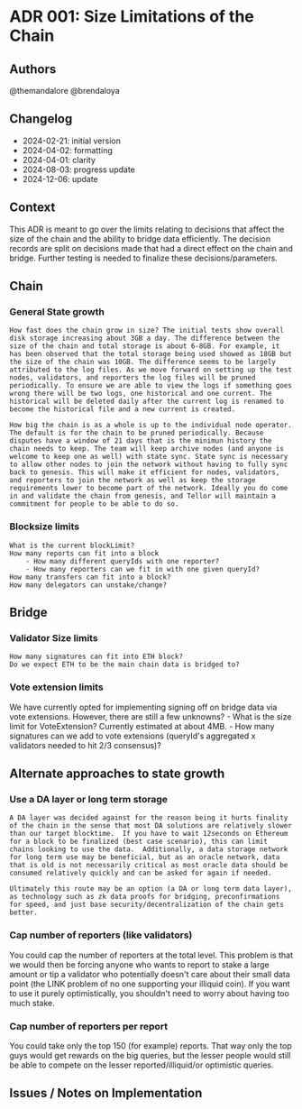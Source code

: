# ADR 001: Size Limitations of the Chain

## Authors

@themandalore
@brendaloya

## Changelog

- 2024-02-21: initial version
- 2024-04-02: formatting
- 2024-04-01: clarity
- 2024-08-03: progress update
- 2024-12-06: update

## Context

This ADR is meant to go over the limits relating to decisions that affect the size of the chain and the ability to bridge data efficiently. The decision records are split on decisions made that had a direct effect on the chain and bridge. Further testing is needed to finalize these decisions/parameters.

## Chain 

### General State growth

    How fast does the chain grow in size? The initial tests show overall disk storage increasing about 3GB a day. The difference between the size of the chain and total storage is about 6-8GB. For example, it has been observed that the total storage being used showed as 18GB but the size of the chain was 10GB. The difference seems to be largely attributed to the log files. As we move forward on setting up the test nodes, validators, and reporters the log files will be pruned periodically. To ensure we are able to view the logs if something goes wrong there will be two logs, one historical and one current. The historical will be deleted daily after the current log is renamed to become the historical file and a new current is created.  

    How big the chain is as a whole is up to the individual node operator.  The default is for the chain to be pruned periodically. Because disputes have a window of 21 days that is the minimun history the chain needs to keep. The team will keep archive nodes (and anyone is welcome to keep one as well) with state sync. State sync is necessary to allow other nodes to join the network without having to fully sync back to genesis. This will make it efficient for nodes, validators, and reporters to join the network as well as keep the storage requirements lower to become part of the network. Ideally you do come in and validate the chain from genesis, and Tellor will maintain a commitment for people to be able to do so. 


###  Blocksize limits
    
    What is the current blockLimit?
    How many reports can fit into a block
        - How many different queryIds with one reporter?
        - How many reporters can we fit in with one given queryId?
    How many transfers can fit into a block?
    How many delegators can unstake/change?  

## Bridge 

### Validator Size limits

    How many signatures can fit into ETH block? 
    Do we expect ETH to be the main chain data is bridged to?

### Vote extension limits

We have currently opted for implementing signing off on bridge data via vote extensions. However, there are still a few unknowns? 
    - What is the size limit for VoteExtension? Currently estimated at about 4MB.
    - How many signatures can we add to vote extensions (queryId's aggregated x validators needed to hit 2/3 consensus)?

## Alternate approaches to state growth

### Use a DA layer or long term storage
    A DA layer was decided against for the reason being it hurts finality of the chain in the sense that most DA solutions are relatively slower than our target blocktime.  If you have to wait 12seconds on Ethereum for a block to be finalized (best case scenario), this can limit chains looking to use the data.  Additionally, a data storage network for long term use may be beneficial, but as an oracle network, data that is old is not necessarily critical as most oracle data should be consumed relatively quickly and can be asked for again if needed.   

    Ultimately this route may be an option (a DA or long term data layer), as technology such as zk data proofs for bridging, preconfirmations for speed, and just base security/decentralization of the chain gets better. 
    

### Cap number of reporters (like validators)

You could cap the number of reporters at the total level.  This problem is that we would then be forcing anyone who wants to report to stake a large amount or tip a validator who potentially doesn't care about their small data point (the LINK problem of no one supporting your illiquid coin). If you want to use it purely optimistically, you shouldn't need to worry about having too much stake.  

### Cap number of reporters per report

You could take only the top 150 (for example) reports.  That way only the top guys would get rewards on the big queries, but the lesser people would still be able to compete on the lesser reported/illiquid/or optimistic queries.  

## Issues / Notes on Implementation






